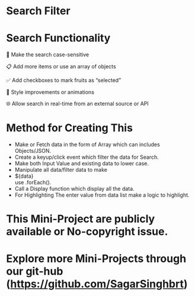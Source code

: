 # Search Filter

# Search Functionality

🔄 Make the search case-sensitive

📋 Add more items or use an array of objects

✅ Add checkboxes to mark fruits as “selected”

🎨 Style improvements or animations

🌐 Allow search in real-time from an external source or API

# Method for Creating This

-   Make or Fetch data in the form of Array which can includes Objects/JSON.
-   Create a keyup/click event which filter the data for Search.
-   Make both Input Value and existing data to lower case.
-   Manipulate all data/filter data to make <li>${data}</li> use .forEach().
-   Call a Display function which display all the data.
-   For Highlighting The enter value from data list make a logic to highlight.

# This Mini-Project are publicly available or No-copyright issue.

# Explore more Mini-Projects through our git-hub (https://github.com/SagarSinghbrt)
